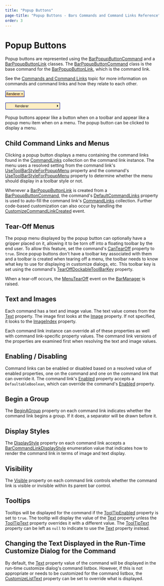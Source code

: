 ```yaml
---
title: "Popup Buttons"
page-title: "Popup Buttons - Bars Commands and Command Links Reference"
order: 3
---
```

# Popup Buttons

Popup buttons are represented using the [BarPopupButtonCommand](xref:@ActiproUIRoot.Controls.Bars.BarPopupButtonCommand) and a [BarPopupButtonLink](xref:@ActiproUIRoot.Controls.Bars.BarPopupButtonLink) classes.  The [BarPopupButtonCommand](xref:@ActiproUIRoot.Controls.Bars.BarPopupButtonCommand) class is the base command for the [BarPopupButtonLink](xref:@ActiproUIRoot.Controls.Bars.BarPopupButtonLink), which is the command link.

See the [Commands and Command Links](index.md) topic for more information on commands and command links and how they relate to each other.

![Screenshot](../images/bar-popupbutton-on-toolbar.gif)

![Screenshot](../images/bar-popupbutton-on-menu.gif)

Popup buttons appear like a button when on a toolbar and appear like a popup menu item when on a menu.  The popup button can be clicked to display a menu.

## Child Command Links and Menus

Clicking a popup button displays a menu containing the command links found in the [CommandLinks](xref:@ActiproUIRoot.Controls.Bars.BarPopupButtonLink.CommandLinks) collection on the command link instance.  The menu uses a resolved setting from the command link's [UseToolBarStyleForPopupMenu](xref:@ActiproUIRoot.Controls.Bars.BarPopupButtonLink.UseToolBarStyleForPopupMenu) property and the command's [UseToolBarStyleForPopupMenu](xref:@ActiproUIRoot.Controls.Bars.BarPopupButtonCommand.UseToolBarStyleForPopupMenu) property to determine whether the menu should display in a toolbar style or not.

Whenever a [BarPopupButtonLink](xref:@ActiproUIRoot.Controls.Bars.BarPopupButtonLink) is created from a [BarPopupButtonCommand](xref:@ActiproUIRoot.Controls.Bars.BarPopupButtonCommand), the command's [DefaultCommandLinks](xref:@ActiproUIRoot.Controls.Bars.BarPopupButtonCommand.DefaultCommandLinks) property is used to auto-fill the command link's [CommandLinks](xref:@ActiproUIRoot.Controls.Bars.BarPopupButtonLink.CommandLinks) collection.  Further code-based customization can also occur by handling the [CustomizeCommandLinkCreated](xref:@ActiproUIRoot.Controls.Bars.BarManager.CustomizeCommandLinkCreated) event.

## Tear-Off Menus

The popup menu displayed by the popup button can optionally have a gripper placed on it, allowing it to be torn off into a floating toolbar by the end user.  To allow this feature, set the command's [CanTearOff](xref:@ActiproUIRoot.Controls.Bars.BarPopupButtonCommand.CanTearOff) property to `true`.  Since popup buttons don't have a toolbar key associated with them and a toolbar is created when tearing off a menu, the toolbar needs to know what key to use for displaying in customize dialogs, etc.  This toolbar key is set using the command's [TearOffDockableToolBarKey](xref:@ActiproUIRoot.Controls.Bars.BarPopupButtonCommand.TearOffDockableToolBarKey) property.

When a tear-off occurs, the [MenuTearOff](xref:@ActiproUIRoot.Controls.Bars.BarManager.MenuTearOff) event on the [BarManager](xref:@ActiproUIRoot.Controls.Bars.BarManager) is raised.

## Text and Images

Each command has a text and image value.  The text value comes from the [Text](xref:@ActiproUIRoot.Controls.Bars.BarCommand.Text) property.  The image first looks at the [Image](xref:@ActiproUIRoot.Controls.Bars.BarCommand.Image) property.  If not specified, it looks to the [ImageIndex](xref:@ActiproUIRoot.Controls.Bars.BarCommand.ImageIndex) property.

Each command link instance can override all of these properties as well with command link-specific property values.  The command link versions of the properties are examined first when resolving the text and image values.

## Enabling / Disabling

Command links can be enabled or disabled based on a resolved value of enabled properties, one on the command and one on the command link that can override it.  The command link's [Enabled](xref:@ActiproUIRoot.Controls.Bars.BarCommandLink.Enabled) property accepts a `DefaultableBoolean`, which can override the command's [Enabled](xref:@ActiproUIRoot.Controls.Bars.BarCommand.Enabled) property.

## Begin a Group

The [BeginAGroup](xref:@ActiproUIRoot.Controls.Bars.BarCommandLink.BeginAGroup) property on each command link indicates whether the command link begins a group.  If it does, a separator will be drawn before it.

## Display Styles

The [DisplayStyle](xref:@ActiproUIRoot.Controls.Bars.BarCommandLink.DisplayStyle) property on each command link accepts a [BarCommandLinkDisplayStyle](xref:@ActiproUIRoot.Controls.Bars.BarCommandLinkDisplayStyle) enumeration value that indicates how to render the command link in terms of image and text display.

## Visibility

The [Visible](xref:@ActiproUIRoot.Controls.Bars.BarCommandLink.Visible) property on each command link controls whether the command link is visible or invisible within its parent bar control.

## Tooltips

Tooltips will be displayed for the command if the [ToolTipEnabled](xref:@ActiproUIRoot.Controls.Bars.BarCommand.ToolTipEnabled) property is set to `true`.  The tooltip will display the value of the [Text](xref:@ActiproUIRoot.Controls.Bars.BarCommand.Text) property unless the [ToolTipText](xref:@ActiproUIRoot.Controls.Bars.BarCommand.ToolTipText) property overrides it with a different value.  The [ToolTipText](xref:@ActiproUIRoot.Controls.Bars.BarCommand.ToolTipText) property can be left as `null` to indicate to use the [Text](xref:@ActiproUIRoot.Controls.Bars.BarCommand.Text) property instead.

## Changing the Text Displayed in the Run-Time Customize Dialog for the Command

By default, the [Text](xref:@ActiproUIRoot.Controls.Bars.BarCommand.Text) property value of the command will be displayed in the run-time customize dialog's command listbox.  However, if this is not appropriate or needs to be customized for the command listbox, the [CustomizeListText](xref:@ActiproUIRoot.Controls.Bars.BarCommand.CustomizeListText) property can be set to override what is displayed.
